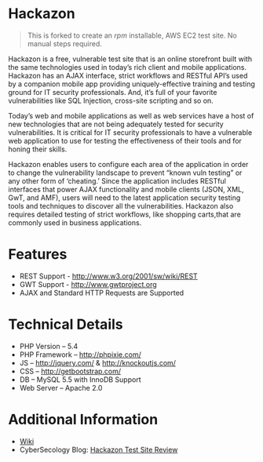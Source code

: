 Hackazon
========

> This is forked to create an *rpm* installable, AWS
> EC2 test site.  No manual steps required.

Hackazon is a free, vulnerable test site that is an online storefront
built with the same technologies used in today’s rich client and
mobile applications. Hackazon has an AJAX interface, strict workflows
and RESTful API’s used by a companion mobile app providing
uniquely-effective training and testing ground for IT security
professionals. And, it’s full of your favorite vulnerabilities like
SQL Injection, cross-site scripting and so on.

Today’s web and mobile applications as well as web services have a
host of new technologies that are not being adequately tested for
security vulnerabilities. It is critical for IT security professionals
to have a vulnerable web application to use for testing the
effectiveness of their tools and for honing their skills.

Hackazon enables users to configure each area of the application
in order to change the vulnerability landscape to prevent “known
vuln testing” or any other form of ‘cheating.’ Since the application
includes RESTful interfaces that power AJAX functionality and mobile
clients (JSON, XML, GwT, and AMF), users will need to the latest
application security testing tools and techniques to discover all
the vulnerabilities. Hackazon also requires detailed testing of
strict workflows, like shopping carts,that are commonly used in
business applications.

Features
========
* REST Support - http://www.w3.org/2001/sw/wiki/REST
* GWT Support - http://www.gwtproject.org
* AJAX and Standard HTTP Requests are Supported

Technical Details
=================
* PHP Version – 5.4
* PHP Framework – http://phpixie.com/
* JS – http://jquery.com/ & http://knockoutjs.com/
* CSS – http://getbootstrap.com/
* DB – MySQL 5.5 with InnoDB Support
* Web Server – Apache 2.0

Additional Information
======================
* [Wiki](https://github.com/rapid7/hackazon/wiki)
* CyberSecology Blog: [Hackazon Test Site Review](http://cybersecology.com/hackazon-review/)
